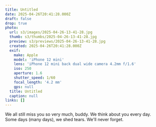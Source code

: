 ```yaml
---
title: Untitled
date: 2025-04-26T20:41:28.000Z
draft: false
drop: true
photo:
  url: s3/images/2025-04-26-13-41-28.jpg
  thumb: s3/thumbs/2025-04-26-13-41-28.jpg
  preview: s3/previews/2025-04-26-13-41-28.jpg
  created: 2025-04-26T20:41:28.000Z
  exif:
    make: Apple
    model: 'iPhone 12 mini'
    lens: 'iPhone 12 mini back dual wide camera 4.2mm f/1.6'
    iso: 250
    aperture: 1.6
    shutter_speed: 1/60
    focal_length: '4.2 mm'
    gps: null
  title: Untitled
  caption: null
links: []
---
```


We all still miss you so very much, buddy. We think about you every day. Some days (many days), we shed tears. We'll never forget.
